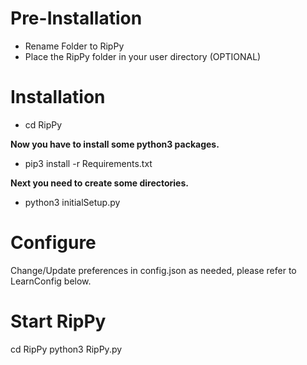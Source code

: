 # Pre-Installation
* Rename Folder to RipPy
* Place the RipPy folder in your user directory (OPTIONAL)

# Installation
* cd RipPy

**Now you have to install some python3 packages.**
* pip3 install -r Requirements.txt

**Next you need to create some directories.**

* python3 initialSetup.py

# Configure
Change/Update preferences in config.json as needed, please refer to LearnConfig below.

# Start RipPy
cd RipPy 
python3 RipPy.py
